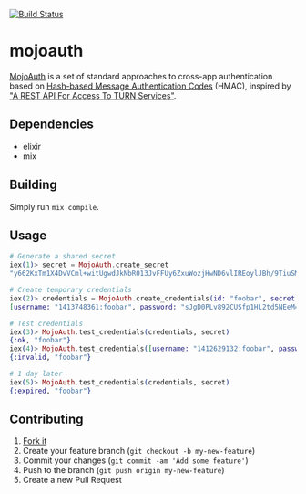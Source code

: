 [![Build Status](https://travis-ci.org/mojolingo/mojo-auth.ex.svg?branch=develop)](http://travis-ci.org/mojolingo/mojo-auth.ex)

# mojoauth

[MojoAuth](http://mojoauth.mojolingo.com) is a set of standard approaches to cross-app authentication based on [Hash-based Message Authentication Codes](http://en.wikipedia.org/wiki/Hash-based_message_authentication_code) (HMAC), inspired by ["A REST API For Access To TURN Services"](http://tools.ietf.org/html/draft-uberti-behave-turn-rest).

## Dependencies

* elixir
* mix

## Building

Simply run `mix compile`.

## Usage

```elixir
# Generate a shared secret
iex(1)> secret = MojoAuth.create_secret
"y662KxTm1X4DvVCml+witUgwdJkNbR013JvFFUy6ZxuWozjHwND6vlIREoylJBh/9TiuSMpBqluNekWqN7kaPg=="

# Create temporary credentials
iex(2)> credentials = MojoAuth.create_credentials(id: "foobar", secret: secret)
[username: "1413748361:foobar", password: "sJgD0PLv892CUSfp1HL2td5NEeM="]

# Test credentials
iex(3)> MojoAuth.test_credentials(credentials, secret)
{:ok, "foobar"}
iex(4)> MojoAuth.test_credentials([username: "1412629132:foobar", password: "wrongpassword"], secret)
{:invalid, "foobar"}

# 1 day later
iex(5)> MojoAuth.test_credentials(credentials, secret)
{:expired, "foobar"}
```

## Contributing

1. [Fork it](https://github.com/mojolingo/mojo-auth.ex/fork)
2. Create your feature branch (`git checkout -b my-new-feature`)
3. Commit your changes (`git commit -am 'Add some feature'`)
4. Push to the branch (`git push origin my-new-feature`)
5. Create a new Pull Request
